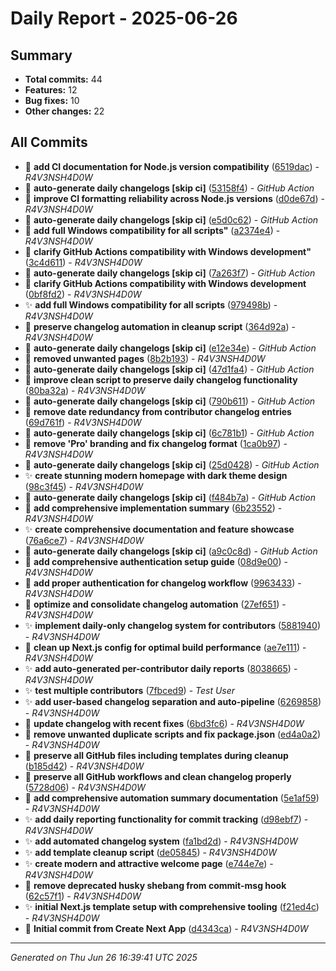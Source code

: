 # Daily Report - 2025-06-26

## Summary
- **Total commits:** 44
- **Features:** 12
- **Bug fixes:** 10  
- **Other changes:** 22

## All Commits

- 🔧 **add CI documentation for Node.js version compatibility** ([6519dac](../../commit/6519dac)) - *R4V3NSH4D0W*
- 🔧 **auto-generate daily changelogs [skip ci]** ([53158f4](../../commit/53158f4)) - *GitHub Action*
- 🐛 **improve CI formatting reliability across Node.js versions** ([d0de67d](../../commit/d0de67d)) - *R4V3NSH4D0W*
- 🔧 **auto-generate daily changelogs [skip ci]** ([e5d0c62](../../commit/e5d0c62)) - *GitHub Action*
- 🔧 **add full Windows compatibility for all scripts"** ([a2374e4](../../commit/a2374e4)) - *R4V3NSH4D0W*
- 🔧 **clarify GitHub Actions compatibility with Windows development"** ([3c4d611](../../commit/3c4d611)) - *R4V3NSH4D0W*
- 🔧 **auto-generate daily changelogs [skip ci]** ([7a263f7](../../commit/7a263f7)) - *GitHub Action*
- 🔧 **clarify GitHub Actions compatibility with Windows development** ([0bf8fd2](../../commit/0bf8fd2)) - *R4V3NSH4D0W*
- ✨ **add full Windows compatibility for all scripts** ([979498b](../../commit/979498b)) - *R4V3NSH4D0W*
- 🐛 **preserve changelog automation in cleanup script** ([364d92a](../../commit/364d92a)) - *R4V3NSH4D0W*
- 🔧 **auto-generate daily changelogs [skip ci]** ([e12e34e](../../commit/e12e34e)) - *GitHub Action*
- 🐛 **removed unwanted pages** ([8b2b193](../../commit/8b2b193)) - *R4V3NSH4D0W*
- 🔧 **auto-generate daily changelogs [skip ci]** ([47d1fa4](../../commit/47d1fa4)) - *GitHub Action*
- 🐛 **improve clean script to preserve daily changelog functionality** ([80ba32a](../../commit/80ba32a)) - *R4V3NSH4D0W*
- 🔧 **auto-generate daily changelogs [skip ci]** ([790b611](../../commit/790b611)) - *GitHub Action*
- 🐛 **remove date redundancy from contributor changelog entries** ([69d761f](../../commit/69d761f)) - *R4V3NSH4D0W*
- 🔧 **auto-generate daily changelogs [skip ci]** ([6c781b1](../../commit/6c781b1)) - *GitHub Action*
- 🔧 **remove 'Pro' branding and fix changelog format** ([1ca0b97](../../commit/1ca0b97)) - *R4V3NSH4D0W*
- 🔧 **auto-generate daily changelogs [skip ci]** ([25d0428](../../commit/25d0428)) - *GitHub Action*
- ✨ **create stunning modern homepage with dark theme design** ([98c3f45](../../commit/98c3f45)) - *R4V3NSH4D0W*
- 🔧 **auto-generate daily changelogs [skip ci]** ([f484b7a](../../commit/f484b7a)) - *GitHub Action*
- 🔧 **add comprehensive implementation summary** ([6b23552](../../commit/6b23552)) - *R4V3NSH4D0W*
- ✨ **create comprehensive documentation and feature showcase** ([76a6ce7](../../commit/76a6ce7)) - *R4V3NSH4D0W*
- 🔧 **auto-generate daily changelogs [skip ci]** ([a9c0c8d](../../commit/a9c0c8d)) - *GitHub Action*
- 🔧 **add comprehensive authentication setup guide** ([08d9e00](../../commit/08d9e00)) - *R4V3NSH4D0W*
- 🐛 **add proper authentication for changelog workflow** ([9963433](../../commit/9963433)) - *R4V3NSH4D0W*
- 🔧 **optimize and consolidate changelog automation** ([27ef651](../../commit/27ef651)) - *R4V3NSH4D0W*
- ✨ **implement daily-only changelog system for contributors** ([5881940](../../commit/5881940)) - *R4V3NSH4D0W*
- 🐛 **clean up Next.js config for optimal build performance** ([ae7e111](../../commit/ae7e111)) - *R4V3NSH4D0W*
- ✨ **add auto-generated per-contributor daily reports** ([8038665](../../commit/8038665)) - *R4V3NSH4D0W*
- ✨ **test multiple contributors** ([7fbced9](../../commit/7fbced9)) - *Test User*
- ✨ **add user-based changelog separation and auto-pipeline** ([6269858](../../commit/6269858)) - *R4V3NSH4D0W*
- 🔧 **update changelog with recent fixes** ([6bd3fc6](../../commit/6bd3fc6)) - *R4V3NSH4D0W*
- 🔧 **remove unwanted duplicate scripts and fix package.json** ([ed4a0a2](../../commit/ed4a0a2)) - *R4V3NSH4D0W*
- 🐛 **preserve all GitHub files including templates during cleanup** ([b185d42](../../commit/b185d42)) - *R4V3NSH4D0W*
- 🐛 **preserve all GitHub workflows and clean changelog properly** ([5728d06](../../commit/5728d06)) - *R4V3NSH4D0W*
- 🔧 **add comprehensive automation summary documentation** ([5e1af59](../../commit/5e1af59)) - *R4V3NSH4D0W*
- ✨ **add daily reporting functionality for commit tracking** ([d98ebf7](../../commit/d98ebf7)) - *R4V3NSH4D0W*
- ✨ **add automated changelog system** ([fa1bd2d](../../commit/fa1bd2d)) - *R4V3NSH4D0W*
- ✨ **add template cleanup script** ([de05845](../../commit/de05845)) - *R4V3NSH4D0W*
- ✨ **create modern and attractive welcome page** ([e744e7e](../../commit/e744e7e)) - *R4V3NSH4D0W*
- 🐛 **remove deprecated husky shebang from commit-msg hook** ([62c57f1](../../commit/62c57f1)) - *R4V3NSH4D0W*
- ✨ **initial Next.js template setup with comprehensive tooling** ([f21ed4c](../../commit/f21ed4c)) - *R4V3NSH4D0W*
- 🔧 **Initial commit from Create Next App** ([d4343ca](../../commit/d4343ca)) - *R4V3NSH4D0W*

---
*Generated on Thu Jun 26 16:39:41 UTC 2025*

